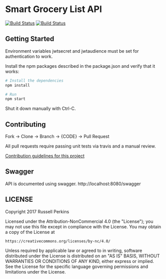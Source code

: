 # Smart Grocery List API

[![Build Status](https://travis-ci.org/SmartGroceryList/api.svg?branch=master)](https://travis-ci.org/SmartGroceryList/api)
[![Build Status](https://david-dm.org/SmartGroceryList/api.svg)](https://david-dm.org/SmartGroceryList/api)

## Getting Started

Environment variables jwtsecret and jwtaudience must be set for authentication to work.

Install the npm packages described in the package.json and verify that it works:

```bash
# Install the dependencies
npm install

# Run
npm start
```

Shut it down manually with Ctrl-C.

## Contributing

Fork -> Clone -> Branch -> {CODE} -> Pull Request

All pull requests require passing unit tests via travis and a manual review. 

[Contribution guidelines for this project](CONTRIBUTING.md)

## Swagger
API is documented using swagger. http://localhost:8080/swagger

## LICENSE
Copyright 2017 Russell Perkins

Licensed under the Attribution-NonCommercial 4.0 (the "License");
you may not use this file except in compliance with the License.
You may obtain a copy of the License at

    https://creativecommons.org/licenses/by-nc/4.0/

Unless required by applicable law or agreed to in writing, software
distributed under the License is distributed on an "AS IS" BASIS,
WITHOUT WARRANTIES OR CONDITIONS OF ANY KIND, either express or implied.
See the License for the specific language governing permissions and
limitations under the License.
